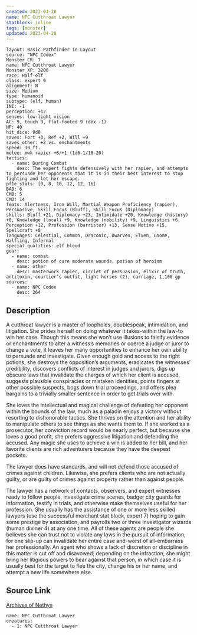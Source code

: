 ```yaml
---
created: 2023-04-28
name: NPC Cutthroat Lawyer
statblock: inline
tags: [monster]
updated: 2023-04-28
---
```

```statblock
layout: Basic Pathfinder 1e Layout
source: "NPC Codex"
Monster_CR: 7
name: NPC Cutthroat Lawyer
Monster_XP: 3200
race: Half-elf
class: expert 9
alignment: N
size: Medium
type: humanoid
subtype: (elf, human)
INI: -1
perception: +12
senses: low-light vision
AC: 9, touch 9, flat-footed 9 (dex -1)
HP: 40
hit_dice: 9d8
saves: Fort +3, Ref +2, Will +9
saves_other: +2 vs. enchantments
speed: 30 ft.
melee: mwk rapier +6/+1 (1d6-1/18-20)
tactics:
  - name: During Combat
    desc: The expert fights defensively with her rapier, and attempts to persuade her opponents that it is in their best interest to stop fighting and let her escape.
pf1e_stats: [9, 8, 10, 12, 12, 16]
BAB: 6
CMB: 5
CMD: 14
feats: Alertness, Iron Will, Martial Weapon Proficiency (rapier), Persuasive, Skill Focus (Bluff), Skill Focus (Diplomacy)
skills: Bluff +21, Diplomacy +23, Intimidate +20, Knowledge (history) +8, Knowledge (local) +9, Knowledge (nobility) +9, Linguistics +6, Perception +12, Profession (barrister) +13, Sense Motive +15, Spellcraft +8
languages: Celestial, Common, Draconic, Dwarven, Elven, Gnome, Halfling, Infernal
special_qualities: elf blood
gear:
  - name: combat
    desc: potion of cure moderate wounds, potion of heroism
  - name: other
    desc: masterwork rapier, circlet of persuasion, elixir of truth, antitoxin, courtier’s outfit, light horses (2), carriage, 1,100 gp
sources:
  - name: NPC Codex
    desc: 264
```
## Description
A cutthroat lawyer is a master of loopholes, doublespeak, intimidation, and litigation. She prides herself on doing whatever it takes-within the law-to win her case. Though this means she won’t use illusions to falsify evidence or enchantments to alter a witness’s memories or coerce a judge or juror to change a vote, it leaves her many opportunities to enhance her own ability to persuade and investigate. Given enough gold and access to the right potions, she destroys the opposition’s arguments, eradicates the witnesses’ credibility, discovers conflicts of interest in judges and jurors, digs up obscure laws that invalidate the charges of which her client is accused, suggests plausible conspiracies or mistaken identities, points fingers at other possible suspects, bogs down trial proceedings, and offers plea bargains to a trivially smaller sentence in order to get trials over with.

She loves the intellectual and magical challenge of defeating her opponent within the bounds of the law, much as a paladin enjoys a victory without resorting to dishonorable tactics. She thrives on the attention and her ability to manipulate others to see things as she wants them to. If she worked as a prosecutor, her conviction record would be nearly perfect, but because she loves a good profit, she prefers aggressive litigation and defending the accused. Any magic she uses to achieve a win is added to her bill, and her favorite clients are rich adventurers because they have the deepest pockets.

The lawyer does have standards, and will not defend those accused of crimes against children. Likewise, she prefers clients who are not actually guilty, or are guilty of crimes against property rather than against people.

The lawyer has a network of contacts, observers, and expert witnesses ready to follow people, investigate crime scenes, badger city guards for information, testify in trials, and otherwise make themselves useful for her profession. She usually has the assistance of one or more less skilled lawyers (use the successful merchant stat block, expert 7) hoping to gain some prestige by association, and payrolls two or three investigator wizards (human diviner 4) at any one time. All of these agents are people she believes she can trust not to violate any laws in the pursuit of information, for one slip-up can invalidate her entire case and-worst of all-embarrass her professionally. An agent who shows a lack of discretion or discipline in this matter is cut off and disavowed; depending on the infraction, she might bring her litigious powers to bear against that person, in which case it is usually best for the target to flee the city, change his or her name, and attempt a new life somewhere else.
## Source Link
[Archives of Nethys](https://aonprd.com/NPCDisplay.aspx?ItemName=Cutthroat%20Lawyer)
```encounter-table
name: NPC Cutthroat Lawyer
creatures:
  - 1: NPC Cutthroat Lawyer
```
